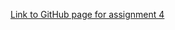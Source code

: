 [Link to GitHub page for assignment 4](https://stat545-ubc-hw-2019-20.github.io/stat545-hw-KevinHzq/Assignment4/hw04.html)
